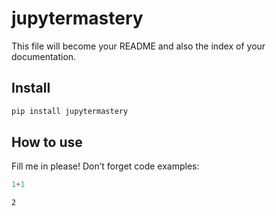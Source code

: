 # jupytermastery


<!-- WARNING: THIS FILE WAS AUTOGENERATED! DO NOT EDIT! -->

This file will become your README and also the index of your
documentation.

## Install

``` sh
pip install jupytermastery
```

## How to use

Fill me in please! Don’t forget code examples:

``` python
1+1
```

    2
